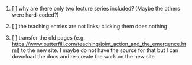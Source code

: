 1. [ ] why are there only two lecture series included? (Maybe the others were hard-coded?)

2. [ ] the teaching entries are not links; clicking them does nothing

3. [ ] transfer the old pages (e.g. https://www.butterfill.com/teaching/joint_action_and_the_emergence.html) to the new site. I maybe do not have the source for that but I can download the docs and re-create the work on the new site

